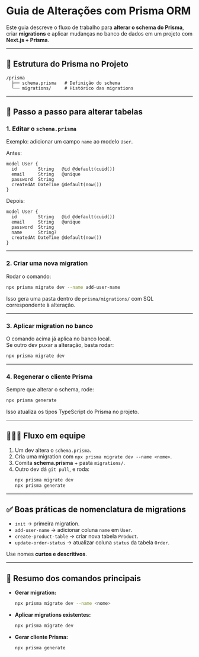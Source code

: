 
# Guia de Alterações com Prisma ORM

Este guia descreve o fluxo de trabalho para **alterar o schema do Prisma**, criar **migrations** e aplicar mudanças no banco de dados em um projeto com **Next.js + Prisma**.

---

## 📂 Estrutura do Prisma no Projeto

```
/prisma
  ├── schema.prisma   # Definição do schema
  └── migrations/     # Histórico das migrations
```

---

## 🚀 Passo a passo para alterar tabelas

### 1. Editar o `schema.prisma`
Exemplo: adicionar um campo `name` ao modelo `User`.

Antes:
```prisma
model User {
  id        String   @id @default(cuid())
  email     String   @unique
  password  String
  createdAt DateTime @default(now())
}
```

Depois:
```prisma
model User {
  id        String   @id @default(cuid())
  email     String   @unique
  password  String
  name      String?
  createdAt DateTime @default(now())
}
```

---

### 2. Criar uma nova migration
Rodar o comando:
```bash
npx prisma migrate dev --name add-user-name
```

Isso gera uma pasta dentro de `prisma/migrations/` com SQL correspondente à alteração.

---

### 3. Aplicar migration no banco
O comando acima já aplica no banco local.  
Se outro dev puxar a alteração, basta rodar:

```bash
npx prisma migrate dev
```

---

### 4. Regenerar o cliente Prisma
Sempre que alterar o schema, rode:
```bash
npx prisma generate
```

Isso atualiza os tipos TypeScript do Prisma no projeto.

---

## 🧑‍🤝‍🧑 Fluxo em equipe

1. Um dev altera o `schema.prisma`.
2. Cria uma migration com `npx prisma migrate dev --name <nome>`.
3. Comita **schema.prisma** + pasta `migrations/`.
4. Outro dev dá `git pull`, e roda:
   ```bash
   npx prisma migrate dev
   npx prisma generate
   ```

---

## ✅ Boas práticas de nomenclatura de migrations

- `init` → primeira migration.  
- `add-user-name` → adicionar coluna `name` em `User`.  
- `create-product-table` → criar nova tabela `Product`.  
- `update-order-status` → atualizar coluna `status` da tabela `Order`.  

Use nomes **curtos e descritivos**.

---

## 📌 Resumo dos comandos principais

- **Gerar migration:**  
  ```bash
  npx prisma migrate dev --name <nome>
  ```

- **Aplicar migrations existentes:**  
  ```bash
  npx prisma migrate dev
  ```

- **Gerar cliente Prisma:**  
  ```bash
  npx prisma generate
  ```
